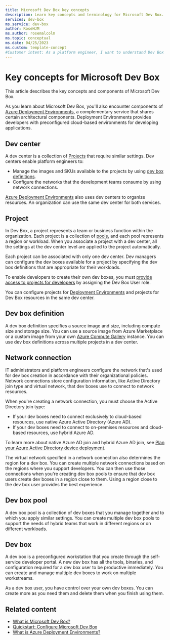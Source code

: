 ```yaml
---
title: Microsoft Dev Box key concepts
description: Learn key concepts and terminology for Microsoft Dev Box.
services: dev-box
ms.service: dev-box
author: RoseHJM
ms.author: rosemalcolm
ms.topic: conceptual
ms.date: 04/25/2023
ms.custom: template-concept
#Customer intent: As a platform engineer, I want to understand Dev Box concepts and terminology so that I can set up a Dev Box environment.
---
```


# Key concepts for Microsoft Dev Box 

This article describes the key concepts and components of Microsoft Dev Box.

As you learn about Microsoft Dev Box, you'll also encounter components of [Azure Deployment Environments](../deployment-environments/overview-what-is-azure-deployment-environments.md), a complementary service that shares certain architectural components. Deployment Environments provides developers with preconfigured cloud-based environments for developing applications. 

## Dev center

A dev center is a collection of [Projects](#project) that require similar settings. Dev centers enable platform engineers to:

- Manage the images and SKUs available to the projects by using [dev box definitions](#dev-box-definition).
- Configure the networks that the development teams consume by using network connections. 

[Azure Deployment Environments](../deployment-environments/concept-environments-key-concepts.md#dev-centers) also uses dev centers to organize resources. An organization can use the same dev center for both services.

## Project

In Dev Box, a project represents a team or business function within the organization. Each project is a collection of [pools](#dev-box-pool), and each pool represents a region or workload. When you associate a project with a dev center, all the settings at the dev center level are applied to the project automatically.

Each project can be associated with only one dev center. Dev managers can configure the dev boxes available for a project by specifying the dev box definitions that are appropriate for their workloads.

To enable developers to create their own dev boxes, you must [provide access to projects for developers](how-to-dev-box-user.md) by assigning the Dev Box User role.

You can configure projects for [Deployment Environments](../deployment-environments/concept-environments-key-concepts.md#projects) and projects for Dev Box resources in the same dev center.

## Dev box definition

A dev box definition specifies a source image and size, including compute size and storage size. You can use a source image from Azure Marketplace or a custom image from your own [Azure Compute Gallery](./how-to-configure-azure-compute-gallery.md) instance. You can use dev box definitions across multiple projects in a dev center.

## Network connection

IT administrators and platform engineers configure the network that's used for dev box creation in accordance with their organizational policies. Network connections store configuration information, like Active Directory join type and virtual network, that dev boxes use to connect to network resources.

When you're creating a network connection, you must choose the Active Directory join type:

- If your dev boxes need to connect exclusively to cloud-based resources, use native Azure Active Directory (Azure AD).
- If your dev boxes need to connect to on-premises resources and cloud-based resources, use hybrid Azure AD.

To learn more about native Azure AD join and hybrid Azure AD join, see [Plan your Azure Active Directory device deployment](../active-directory/devices/plan-device-deployment.md).

The virtual network specified in a network connection also determines the region for a dev box. You can create multiple network connections based on the regions where you support developers. You can then use those connections when you're creating dev box pools to ensure that dev box users create dev boxes in a region close to them. Using a region close to the dev box user provides the best experience.

## Dev box pool

A dev box pool is a collection of dev boxes that you manage together and to which you apply similar settings. You can create multiple dev box pools to support the needs of hybrid teams that work in different regions or on different workloads.

## Dev box

A dev box is a preconfigured workstation that you create through the self-service developer portal. A new dev box has all the tools, binaries, and configuration required for a dev box user to be productive immediately. You can create and manage multiple dev boxes to work on multiple workstreams.

As a dev box user, you have control over your own dev boxes. You can create more as you need them and delete them when you finish using them.

## Related content

- [What is Microsoft Dev Box?](overview-what-is-microsoft-dev-box.md)
- [Quickstart: Configure Microsoft Dev Box](quickstart-configure-dev-box-service.md)
- [What is Azure Deployment Environments?](../deployment-environments/overview-what-is-azure-deployment-environments.md)
